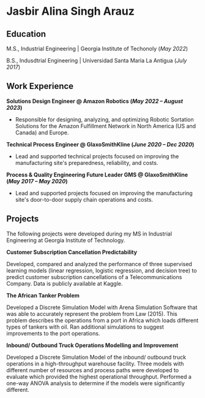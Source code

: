 # Jasbir Alina Singh Arauz

## Education
M.S., Industrial Engineering | Georgia Institute of Techonoly (_May 2022_)

B.S., Indusdtrial Engineering | Universidad Santa Maria La Antigua (_July 2017_)

## Work Experience
**Solutions Design Engineer @ Amazon Robotics (_May 2022 – August 2023_)**
- Responsible for designing, analyzing, and optimizing Robotic Sortation Solutions for the Amazon Fulfillment Network in North America (US and Canada) and Europe.

**Technical Process Engineer @ GlaxoSmithKline (_June 2020 – Dec 2020_)**
- Lead and supported technical projects focused on improving the manufacturing site's preparedness, reliability, and costs.

**Process & Quality Engineering Future Leader GMS @ GlaxoSmithKline (_May 2017 – May 2020_)**
- Lead and supported projects focused on improving the manufacturing site's door-to-door supply chain operations and costs.

## Projects

The following projects were developed during my MS in Industrial Engineering at Georgia Institute of Technology.

**Customer Subscription Cancellation Predictability** 

Developed, compared and analyzed the performance of three supervised learning models (linear regression, logistic regression, and decision tree) to predict customer subscription cancellations of a Telecommunications Company. Data is publicly available at Kaggle.

**The African Tanker Problem**

Developed a Discrete Simulation Model with Arena Simulation Software that was able to accurately represent the problem from Law (2015). This problem describes the operations from a port in Africa which loads different types of tankers with oil. Ran additional simulations to suggest improvements to the port operations.

**Inbound/ Outbound Truck Operations Modelling and Improvement**

Developed a Discrete Simulation Model of the inbound/ outbound truck operations in a high-throughput warehouse facility. Three models with different number of resources and process paths were developed to evaluate which provided the highest operational throughput. Performed a one-way ANOVA analysis to determine if the models were significantly different.  



